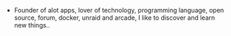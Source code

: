 - Founder of alot apps, lover of technology, programming language, open source, forum, docker, unraid and arcade, I like to discover and learn new things..
  <br>
























































































































































































































































































































































































































































































































































































































































